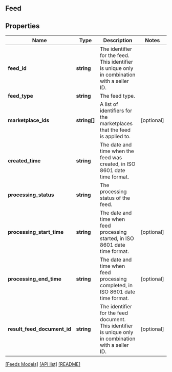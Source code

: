 ## Feed

## Properties

Name | Type | Description | Notes
------------ | ------------- | ------------- | -------------
**feed_id** | **string** | The identifier for the feed. This identifier is unique only in combination with a seller ID. |
**feed_type** | **string** | The feed type. |
**marketplace_ids** | **string[]** | A list of identifiers for the marketplaces that the feed is applied to. | [optional]
**created_time** | **string** | The date and time when the feed was created, in ISO 8601 date time format. |
**processing_status** | **string** | The processing status of the feed. |
**processing_start_time** | **string** | The date and time when feed processing started, in ISO 8601 date time format. | [optional]
**processing_end_time** | **string** | The date and time when feed processing completed, in ISO 8601 date time format. | [optional]
**result_feed_document_id** | **string** | The identifier for the feed document. This identifier is unique only in combination with a seller ID. | [optional]

[[Feeds Models]](../) [[API list]](../../Api) [[README]](../../../README.md)
